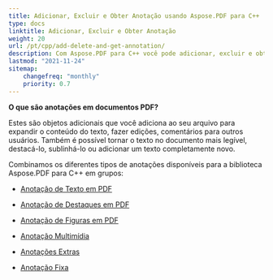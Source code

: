 ```yaml
---
title: Adicionar, Excluir e Obter Anotação usando Aspose.PDF para C++
type: docs
linktitle: Adicionar, Excluir e Obter Anotação
weight: 20
url: /pt/cpp/add-delete-and-get-annotation/
description: Com Aspose.PDF para C++ você pode adicionar, excluir e obter anotação do seu arquivo PDF. Verifique todas as listas de anotações para resolver sua tarefa.
lastmod: "2021-11-24"
sitemap:
    changefreq: "monthly"
    priority: 0.7
---
```


**O que são anotações em documentos PDF?**

Estes são objetos adicionais que você adiciona ao seu arquivo para expandir o conteúdo do texto, fazer edições, comentários para outros usuários. Também é possível tornar o texto no documento mais legível, destacá-lo, sublinhá-lo ou adicionar um texto completamente novo.

Combinamos os diferentes tipos de anotações disponíveis para a biblioteca Aspose.PDF para C++ em grupos:

- [Anotação de Texto em PDF](/pdf/pt/cpp/text-annotation/)
- [Anotação de Destaques em PDF](/pdf/pt/cpp/highlights-annotation/)
- [Anotação de Figuras em PDF](/pdf/pt/cpp/figures-annotation/)

- [Anotação Multimídia](/pdf/pt/cpp/multimedia-annotation/)
- [Anotações Extras](/pdf/pt/cpp/extra-annotations/)
- [Anotação Fixa](/pdf/pt/cpp/sticky-annotations/)
